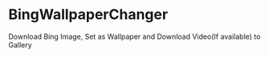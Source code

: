 # BingWallpaperChanger
Download Bing Image, Set as Wallpaper and Download Video(If available) to Gallery 
